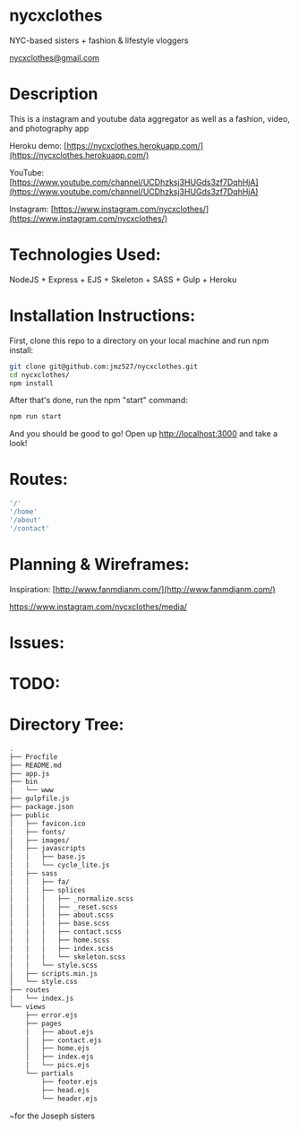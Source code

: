 # nycxclothes
NYC-based sisters + fashion & lifestyle vloggers

[nycxclothes@gmail.com](nycxclothes@gmail.com)

# Description

This is a instagram and youtube data aggregator as well as a fashion, video, and photography app

Heroku demo: [https://nycxclothes.herokuapp.com/](https://nycxclothes.herokuapp.com/)

YouTube: [https://www.youtube.com/channel/UCDhzksj3HUGds3zf7DqhHjA](https://www.youtube.com/channel/UCDhzksj3HUGds3zf7DqhHjA)

Instagram: [https://www.instagram.com/nycxclothes/](https://www.instagram.com/nycxclothes/)

# Technologies Used:

NodeJS + Express + EJS + Skeleton + SASS + Gulp + Heroku

# Installation Instructions:

First, clone this repo to a directory on your local machine and run npm install:

```sh
git clone git@github.com:jmz527/nycxclothes.git
cd nycxclothes/
npm install
```

After that's done, run the npm "start" command:

```sh
npm run start
```

And you should be good to go! Open up [http://localhost:3000](http://localhost:3000) and take a look!


# Routes:

```sh
'/'
'/home'
'/about'
'/contact'
```

# Planning & Wireframes:

Inspiration: [http://www.fanmdjanm.com/](http://www.fanmdjanm.com/)

https://www.instagram.com/nycxclothes/media/

# Issues:

# TODO:

# Directory Tree:


```sh
.
├── Procfile
├── README.md
├── app.js
├── bin
│   └── www
├── gulpfile.js
├── package.json
├── public
│   ├── favicon.ico
│   ├── fonts/
│   ├── images/
│   ├── javascripts
│   │   ├── base.js
│   │   └── cycle_lite.js
│   ├── sass
│   │   ├── fa/
│   │   ├── splices
│   │   │   ├── _normalize.scss
│   │   │   ├── _reset.scss
│   │   │   ├── about.scss
│   │   │   ├── base.scss
│   │   │   ├── contact.scss
│   │   │   ├── home.scss
│   │   │   ├── index.scss
│   │   │   └── skeleton.scss
│   │   └── style.scss
│   ├── scripts.min.js
│   └── style.css
├── routes
│   └── index.js
└── views
    ├── error.ejs
    ├── pages
    │   ├── about.ejs
    │   ├── contact.ejs
    │   ├── home.ejs
    │   ├── index.ejs
    │   └── pics.ejs
    └── partials
        ├── footer.ejs
        ├── head.ejs
        └── header.ejs
```


~for the Joseph sisters